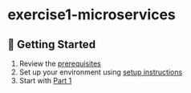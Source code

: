 # exercise1-microservices

## 🚀 Getting Started

1. Review the [prerequisites](../../prerequisites.md)
2. Set up your environment using [setup instructions](../../README.md#setup)
3. Start with [Part 1](instructions/part1.md)
